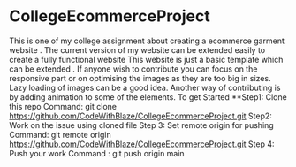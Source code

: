 # CollegeEcommerceProject
This is one of my college assignment about creating a ecommerce garment website . The current version of my website can be extended easily to create a fully functional website This website is just a basic template which can be extended . If anyone wish to contribute you can focus on the responsive part or on optimising the images as they are too big in sizes. Lazy loading of images can be a good idea. Another way of contributing is by adding animation to some of the elements.
To get Started
**Step1: Clone this repo
Command: git clone https://github.com/CodeWithBlaze/CollegeEcommerceProject.git
Step2: Work on the issue using cloned file
Step 3: Set remote origin for pushing
Command: git remote origin https://github.com/CodeWithBlaze/CollegeEcommerceProject.git
Step 4: Push your work
Command : git push origin main
